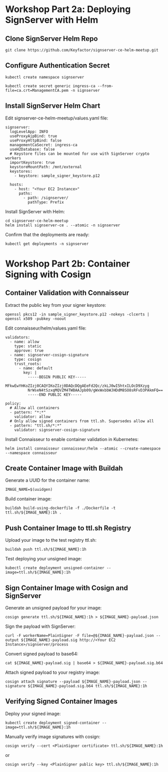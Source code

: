 # Workshop Part 2a: Deploying SignServer with Helm

## Clone SignServer Helm Repo

```shell
git clone https://github.com/Keyfactor/signserver-ce-helm-meetup.git
```

## Configure Authentication Secret

```shell
kubectl create namespace signserver
```

```shell
kubectl create secret generic ingress-ca --from-file=ca.crt=ManagementCA.pem -n signserver
```

## Install SignServer​ Helm Chart

Edit signserver-ce-helm-meetup/values.yaml file:
```shell
signserver:
  logLevelApp: INFO
  useProxyAjpBind: true
  useProxyHttpBind: false
  managementCaSecret: ingress-ca
  useH2Database: false
  # Keystore files can be mounted for use with SignServer crypto workers
  importKeystore: true
  keystoreMountPath: /mnt/external
  keystores:
    - keystore: sample_signer_keystore.p12
```

```shell
  hosts:
    - host: "<Your EC2 Instance>"
      paths:
        - path: /signserver/
          pathType: Prefix
```

Install SignServer with Helm:
```shell
cd signserver-ce-helm-meetup
helm install signserver-ce . --atomic -n signserver
```

Confirm that the deployments are ready:
```shell
kubectl get deployments -n signserver
```

# Workshop Part 2b: Container Signing with Cosign​

## Container Validation with Connaisseur​

Extract the public key from your signer keystore:
```shell
openssl pkcs12 -in sample_signer_keystore.p12 -nokeys -clcerts | openssl x509 -pubkey -noout
```

Edit connaisseur/helm/values.yaml file:
```shell
validators:
  - name: allow
    type: static
    approve: true
  - name: signserver-cosign-signature
    type: cosign
    trust_roots:
      - name: default
        key: |
          -----BEGIN PUBLIC KEY-----
          MFkwEwYHKoZIzj0CAQYIKoZIzj0DAQcDQgAEeFd2Qc/zkLJ0wI5htxILOcD9Xzyg
          NrWseN4tSzxqMQVZM4TWBAAJpb09/gWxWxbbWJHDdM8SO8sRFvD3PAkmFQ==
          -----END PUBLIC KEY-----

policy:
  # Allow all containers
  - pattern: "*:*"
    validator: allow
  # Only allow signed containers from ttl.sh. Supersedes allow all
  - pattern: "ttl.sh/*:*"
    validator: signserver-cosign-signature
```

Install Connaisseur to enable container validation in Kubernetes:
```shell
helm install connaisseur connaisseur/helm --atomic --create-namespace --namespace connaisseur
```

## Create Container Image with Buildah

Generate a UUID for the container name:
```shell
IMAGE_NAME=$(uuidgen)
```

Build container image:
```shell
buildah build-using-dockerfile -f ./Dockerfile -t ttl.sh/${IMAGE_NAME}:1h .
```

## Push Container Image to ttl.sh Registry

Upload your image to the test registry ttl.sh:
```shell
buildah push ttl.sh/${IMAGE_NAME}:1h
```

Test deploying your unsigned image:
```shell
kubectl create deployment unsigned-container --image=ttl.sh/${IMAGE_NAME}:1h
```

## Sign Container Image with Cosign and SignServer

Generate an unsigned payload for your image:
```shell
cosign generate ttl.sh/${IMAGE_NAME}:1h > ${IMAGE_NAME}-payload.json
```

Sign the payload with SignServer:
```shell
curl -F workerName=PlainSigner -F file=@${IMAGE_NAME}-payload.json --output ${IMAGE_NAME}-payload.sig http://<Your EC2 Instance>/signserver/process
```

Convert signed payload to base64:
```shell
cat ${IMAGE_NAME}-payload.sig | base64 > ${IMAGE_NAME}-payload.sig.b64
```

Attach signed payload to your registry image:
```shell
cosign attach signature --payload ${IMAGE_NAME}-payload.json --signature ${IMAGE_NAME}-payload.sig.b64 ttl.sh/${IMAGE_NAME}:1h
```

## Verifying Signed Container Images

Deploy your signed image:
```shell
kubectl create deployment signed-container --image=ttl.sh/${IMAGE_NAME}:1h
```

Manually verify image signatures with cosign:
```shell
cosign verify --cert <PlainSigner certificate> ttl.sh/${IMAGE_NAME}:1h
```
or
```shell
cosign verify --key <PlainSigner public key> ttl.sh/${IMAGE_NAME}:1h
```
